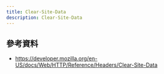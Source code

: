 ```yaml
---
title: Clear-Site-Data
description: Clear-Site-Data
---
```


## 參考資料

- https://developer.mozilla.org/en-US/docs/Web/HTTP/Reference/Headers/Clear-Site-Data
